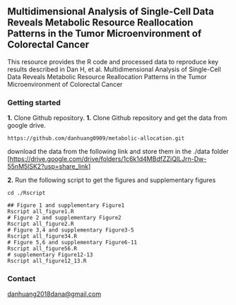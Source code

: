 Multidimensional Analysis of Single-Cell Data Reveals Metabolic Resource Reallocation Patterns in the Tumor Microenvironment of Colorectal Cancer
---------------------------------------------------------------------------------------
This resource provides the R code and processed data to reproduce key results described in Dan H, et al. Multidimensional Analysis of Single-Cell Data Reveals Metabolic Resource Reallocation Patterns in the Tumor Microenvironment of Colorectal Cancer

### Getting started
**1.** Clone Github repository. 
**1.** Clone Github repository and get the data from google drive. 
```
https://github.com/danhuang0909/metabolic-allocation.git
```
download the data from the  following link and store them in the ./data folder
[https://drive.google.com/drive/folders/1c6k1d4MBdfZZiQILJrn-Dw-55nM5lSK2?usp=share_link]



**2.** Run the following script to get the figures and supplementary figures
```
cd ./Rscript

## Figure 1 and supplementary Figure1
Rscript all_figure1.R
# Figure 2 and supplementary Figure2
Rscript all_figure2.R
# Figure 3,4 and supplementary Figure3-5
Rscript all_figure34.R
# Figure 5,6 and supplementary Figure6-11
Rscript all_figure56.R
# supplementary Figure12-13
Rscript all_figure12_13.R
```
### Contact
danhuang2018dana@gmail.com
